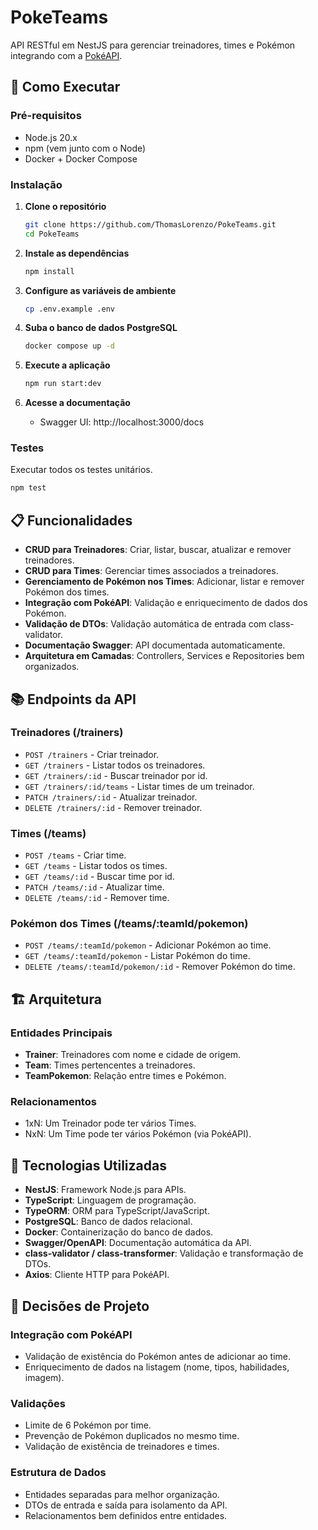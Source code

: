 # PokeTeams

API RESTful em NestJS para gerenciar treinadores, times e Pokémon integrando com a [PokéAPI](https://pokeapi.co/).

## 🚀 Como Executar

### Pré-requisitos

- Node.js 20.x
- npm (vem junto com o Node)
- Docker + Docker Compose

### Instalação

1. **Clone o repositório**
   ```bash
   git clone https://github.com/ThomasLorenzo/PokeTeams.git
   cd PokeTeams
   ```

2. **Instale as dependências**
   ```bash
   npm install
   ```

3. **Configure as variáveis de ambiente**
   ```bash
   cp .env.example .env
   ```

4. **Suba o banco de dados PostgreSQL**
   ```bash
   docker compose up -d
   ```

5. **Execute a aplicação**
   ```bash
   npm run start:dev
   ```

6. **Acesse a documentação**
   - Swagger UI: http://localhost:3000/docs

### Testes

Executar todos os testes unitários.

```bash
npm test
```

## 📋 Funcionalidades

- **CRUD para Treinadores**: Criar, listar, buscar, atualizar e remover treinadores.
- **CRUD para Times**: Gerenciar times associados a treinadores.
- **Gerenciamento de Pokémon nos Times**: Adicionar, listar e remover Pokémon dos times.
- **Integração com PokéAPI**: Validação e enriquecimento de dados dos Pokémon.
- **Validação de DTOs**: Validação automática de entrada com class-validator.
- **Documentação Swagger**: API documentada automaticamente.
- **Arquitetura em Camadas**: Controllers, Services e Repositories bem organizados.

## 📚 Endpoints da API

### Treinadores (/trainers)

- `POST /trainers` - Criar treinador.
- `GET /trainers` - Listar todos os treinadores.
- `GET /trainers/:id` - Buscar treinador por id.
- `GET /trainers/:id/teams` - Listar times de um treinador.
- `PATCH /trainers/:id` - Atualizar treinador.
- `DELETE /trainers/:id` - Remover treinador.

### Times (/teams)

- `POST /teams` - Criar time.
- `GET /teams` - Listar todos os times.
- `GET /teams/:id` - Buscar time por id.
- `PATCH /teams/:id` - Atualizar time.
- `DELETE /teams/:id` - Remover time.

### Pokémon dos Times (/teams/:teamId/pokemon)

- `POST /teams/:teamId/pokemon` - Adicionar Pokémon ao time.
- `GET /teams/:teamId/pokemon` - Listar Pokémon do time.
- `DELETE /teams/:teamId/pokemon/:id` - Remover Pokémon do time.

## 🏗️ Arquitetura

### Entidades Principais

- **Trainer**: Treinadores com nome e cidade de origem.
- **Team**: Times pertencentes a treinadores.
- **TeamPokemon**: Relação entre times e Pokémon.

### Relacionamentos

- 1xN: Um Treinador pode ter vários Times.
- NxN: Um Time pode ter vários Pokémon (via PokéAPI).

## 🔧 Tecnologias Utilizadas

- **NestJS**: Framework Node.js para APIs.
- **TypeScript**: Linguagem de programação.
- **TypeORM**: ORM para TypeScript/JavaScript.
- **PostgreSQL**: Banco de dados relacional.
- **Docker**: Containerização do banco de dados.
- **Swagger/OpenAPI**: Documentação automática da API.
- **class-validator / class-transformer**: Validação e transformação de DTOs.
- **Axios**: Cliente HTTP para PokéAPI.

## 🎯 Decisões de Projeto

### Integração com PokéAPI
- Validação de existência do Pokémon antes de adicionar ao time.
- Enriquecimento de dados na listagem (nome, tipos, habilidades, imagem).

### Validações
- Limite de 6 Pokémon por time.
- Prevenção de Pokémon duplicados no mesmo time.
- Validação de existência de treinadores e times.

### Estrutura de Dados
- Entidades separadas para melhor organização.
- DTOs de entrada e saída para isolamento da API.
- Relacionamentos bem definidos entre entidades.